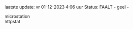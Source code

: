 laatste update: 
vr 01-12-2023  4:06   uur 
Status: FAALT - geel - 
<div class="service Y">microstation</div><div class="service G">httpstat</div>